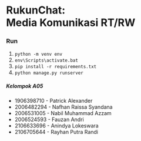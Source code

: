 # RukunChat: <br> Media Komunikasi RT/RW

### Run
1. `python -m venv env`
2. `env\Scripts\activate.bat`
3. `pip install -r requirements.txt`
4. `python manage.py runserver`

##### Kelompok A05
- 1906398710 - Patrick Alexander
- 2006482294 - Nafhan Raissa Syandana
- 2006531005 - Nabil Muhammad Azzam
- 2006524593 - Fauzan Andri
- 2106633696 - Anindya Lokeswara
- 2106705644 - Rayhan Putra Randi
